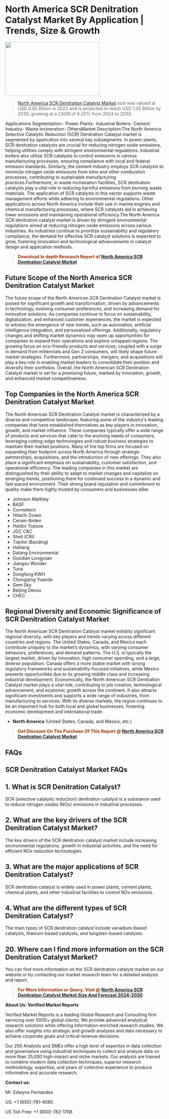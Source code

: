 <p><h1>North America SCR Denitration Catalyst Market By Application | Trends, Size & Growth</h1><p><img class="aligncenter size-medium wp-image-105565" src="https://ffe5etoiles.com/wp-content/uploads/2025/01/MST7-300x171.png" alt="" width="300" height="171" /></p><blockquote><p><a href="https://www.verifiedmarketreports.com/download-sample/?rid=626052&utm_source=Github-NA&utm_medium=362" target="_blank">North America SCR Denitration Catalyst Market</a> size was valued at USD 0.65 Billion in 2022 and is projected to reach USD 1.05 Billion by 2030, growing at a CAGR of 6.20% from 2024 to 2030.</p></blockquote>Applications Segmentation:- Power Plants- Industrial Boilers- Cement Industry- Waste Incineration- OthersMarket Description:The North America Selective Catalytic Reduction (SCR) Denitration Catalyst market is segmented by application into several key subsegments. In power plants, SCR denitration catalysts are crucial for reducing nitrogen oxide emissions, helping utilities comply with stringent environmental regulations. Industrial boilers also utilize SCR catalysts to control emissions in various manufacturing processes, ensuring compliance with local and federal emission standards. Similarly, the cement industry employs SCR catalysts to minimize nitrogen oxide emissions from kilns and other combustion processes, contributing to sustainable manufacturing practices.Furthermore, in waste incineration facilities, SCR denitration catalysts play a vital role in reducing harmful emissions from burning waste materials. The application of SCR catalysts in this sector supports waste management efforts while adhering to environmental regulations. Other applications across North America include their use in marine engines and chemical manufacturing processes, where SCR catalysts aid in achieving lower emissions and maintaining operational efficiency.The North America SCR denitration catalyst market is driven by stringent environmental regulations aimed at reducing nitrogen oxide emissions across various industries. As industries continue to prioritize sustainability and regulatory compliance, the demand for effective SCR catalyst solutions is expected to grow, fostering innovation and technological advancements in catalyst design and application methods.</p><blockquote><p><span style="color: #993300;"><strong>Download In depth Research Report of <a href="https://www.verifiedmarketreports.com/download-sample/?rid=626052&utm_source=Github-NA&utm_medium=362">North America SCR Denitration Catalyst Market</a></strong></span></p></blockquote><h2>Future Scope of the North America SCR Denitration Catalyst Market</h2><p>The future scope of the North American SCR Denitration Catalyst market is poised for significant growth and transformation, driven by advancements in technology, evolving consumer preferences, and increasing demand for innovative solutions. As companies continue to focus on sustainability, digitalization, and enhanced customer experiences, the market is expected to witness the emergence of new trends, such as automation, artificial intelligence integration, and personalized offerings. Additionally, regulatory changes and shifting market dynamics may open up opportunities for companies to expand their operations and explore untapped regions. The growing focus on eco-friendly products and services, coupled with a surge in demand from millennials and Gen Z consumers, will likely shape future market strategies. Furthermore, partnerships, mergers, and acquisitions will play a key role in enabling market leaders to consolidate their position and diversify their portfolios. Overall, the North American SCR Denitration Catalyst market is set for a promising future, marked by innovation, growth, and enhanced market competitiveness.</p><h2>Top Companies in the North America SCR Denitration Catalyst Market</h2><p>The North American SCR Denitration Catalyst market is characterized by a diverse and competitive landscape, featuring some of the industry's leading companies that have established themselves as key players in innovation, growth, and market influence. These companies typically offer a wide range of products and services that cater to the evolving needs of consumers, leveraging cutting-edge technologies and robust business strategies to maintain their market positions. Many of the top firms are focused on expanding their footprint across North America through strategic partnerships, acquisitions, and the introduction of new offerings. They also place a significant emphasis on sustainability, customer satisfaction, and operational efficiency. The leading companies in this market are distinguished by their ability to adapt to market changes and capitalize on emerging trends, positioning them for continued success in a dynamic and fast-paced environment. Their strong brand reputation and commitment to quality make them highly trusted by consumers and businesses alike.</p><p><ul><li>Johnson Matthey </li><li> BASF </li><li> Cormetech </li><li> Hitachi Zosen </li><li> Ceram-Ibiden </li><li> Haldor Topsoe </li><li> JGC C&C </li><li> Shell (CRI) </li><li> Tianhe (Baoding) </li><li> Hailiang </li><li> Datang Environmental </li><li> Guodian Longyuan </li><li> Jiangsu Wonder </li><li> Tuna </li><li> Dongfang KWH </li><li> Chongqing Yuanda </li><li> Gem Sky </li><li> Beijing Denox </li><li> CHEC</li></ul></p><h2>Regional Diversity and Economic Significance of SCR Denitration Catalyst Market</h2><p>The North American SCR Denitration Catalyst market exhibits significant regional diversity, with key players and trends varying across different countries and regions. The United States, Canada, and Mexico each contribute uniquely to the market’s dynamics, with varying consumer behaviors, preferences, and demand patterns. The U.S. is typically the largest market, driven by innovation, high consumer spending, and a large, diverse population. Canada offers a more stable market with strong regulatory frameworks and sustainability-focused initiatives, while Mexico presents opportunities due to its growing middle class and increasing industrial development. Economically, the North American SCR Denitration Catalyst market plays a vital role, contributing to job creation, technological advancement, and economic growth across the continent. It also attracts significant investments and supports a wide range of industries, from manufacturing to services. With its diverse markets, the region continues to be an important hub for both local and global businesses, fostering economic development and international trade.</p><ul> <li><strong>North America</strong> (United States, Canada, and Mexico, etc.)</li></ul><blockquote><p><span style="color: #993300;"><strong>Get Discount On The Purchase Of This Report @ <a href="https://www.verifiedmarketreports.com/ask-for-discount/?rid=626052&utm_source=Github-NA&utm_medium=362">North America SCR Denitration Catalyst Market</a></strong></span></p></blockquote><h2>FAQs</h2><p> <h2>SCR Denitration Catalyst Market FAQs</h1> <h2>1. What is SCR Denitration Catalyst?</div><div></h2> <p>SCR (selective catalytic reduction) denitration catalyst is a substance used to reduce nitrogen oxides (NOx) emissions in industrial processes.</p> <h2>2. What are the key drivers of the SCR Denitration Catalyst Market?</div><div></h2> <p>The key drivers of the SCR denitration catalyst market include increasing environmental regulations, growth in industrial activities, and the need for efficient NOx reduction technologies.</p> <h2>3. What are the major applications of SCR Denitration Catalyst?</div><div></h2> <p>SCR denitration catalyst is widely used in power plants, cement plants, chemical plants, and other industrial facilities to control NOx emissions.</p> <h2>4. What are the different types of SCR Denitration Catalyst?</div><div></h2> <p>The main types of SCR denitration catalyst include vanadium-based catalysts, titanium-based catalysts, and tungsten-based catalysts.</p> <!-- 5. - 19. FAQs --> <h2>20. Where can I find more information on the SCR Denitration Catalyst Market?</div><div></h2> <p>You can find more information on the SCR denitration catalyst market on our website or by contacting our market research team for a detailed analysis and report.</p> </body></html></p><blockquote><p><span style="color: #993300;"><strong>For More Information or Query, Visit @ <a href="https://www.verifiedmarketreports.com/product/scr-denitration-catalyst-market/">North America SCR Denitration Catalyst Market Size And Forecast 2024-2030</a></strong></span></p></blockquote><p><strong>About Us: Verified Market Reports</strong></p><p>Verified Market Reports is a leading Global Research and Consulting firm servicing over 5000+ global clients. We provide advanced analytical research solutions while offering information-enriched research studies. We also offer insights into strategic and growth analyses and data necessary to achieve corporate goals and critical revenue decisions.</p><p>Our 250 Analysts and SMEs offer a high level of expertise in data collection and governance using industrial techniques to collect and analyze data on more than 25,000 high-impact and niche markets. Our analysts are trained to combine modern data collection techniques, superior research methodology, expertise, and years of collective experience to produce informative and accurate research.</p><p><strong>Contact us:</strong></p><p>Mr. Edwyne Fernandes</p><p>US: +1 (650)-781-4080</p><p>US Toll-Free: +1 (800)-782-1768</p>
